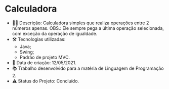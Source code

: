 # Calculadora

* 👩‍💻 Descrição: Calculadora simples que realiza operações entre 2 números apenas. OBS.: Ele sempre pega a última operação selecionada, com exceção da operação de igualdade.
* 🛠 Tecnologias utilizadas:
    - Java;
    - Swing;
    - Padrão de projeto MVC.
* 📆 Data de criação: 12/05/2021.
* 📚 Trabalho desenvolvido para a matéria de Linguagem de Programação 2.
* :warning: Status do Projeto: Concluído.
